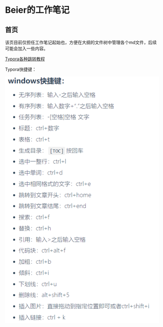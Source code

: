 # Beier的工作笔记

## 首页

该页目前仅担任工作笔记起始也，方便在大纲的文件树中管理各个md文件，后续可能会加入一些内容。





[Typora各种跳转教程](https://blog.csdn.net/qq_41907769/article/details/121722716)

Typora快捷键：

![markdown快捷键](笔记起始.assets/markdown快捷键.png)